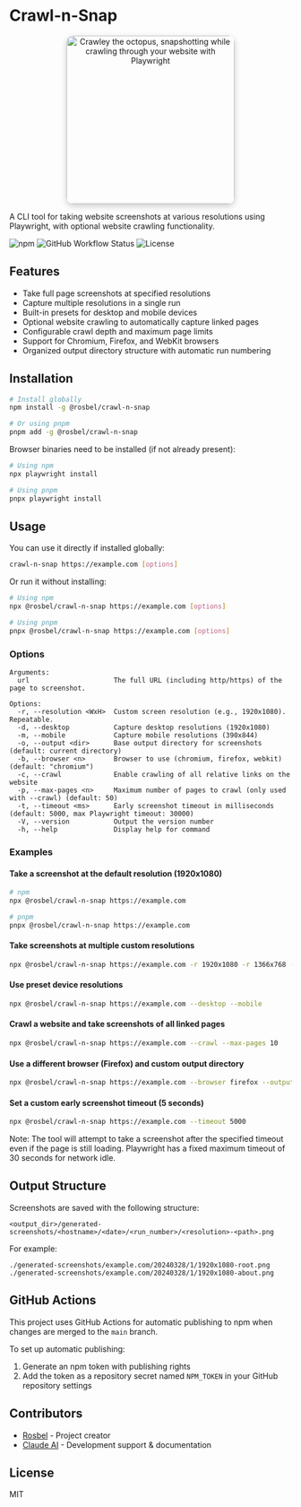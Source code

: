 # Crawl-n-Snap

<div align="center">
  <img src="https://github.com/user-attachments/assets/fe25d60a-1b66-4b35-a5c7-f39503158392" width="300"  
    alt="Crawley the octopus, snapshotting while crawling through your website with Playwright" 
    style="box-shadow: 0 4px 12px rgba(0,0,0,0.2); border-radius: 12px;" 
   />
</div>

A CLI tool for taking website screenshots at various resolutions using Playwright, with optional website crawling functionality.

![npm](https://img.shields.io/npm/v/@rosbel/crawl-n-snap)
![GitHub Workflow Status](https://img.shields.io/github/actions/workflow/status/rosbel/playwright-screenshot-tool/npm-publish.yml)
![License](https://img.shields.io/npm/l/@rosbel/crawl-n-snap)

## Features

- Take full page screenshots at specified resolutions
- Capture multiple resolutions in a single run
- Built-in presets for desktop and mobile devices
- Optional website crawling to automatically capture linked pages
- Configurable crawl depth and maximum page limits
- Support for Chromium, Firefox, and WebKit browsers
- Organized output directory structure with automatic run numbering

## Installation

```bash
# Install globally
npm install -g @rosbel/crawl-n-snap

# Or using pnpm
pnpm add -g @rosbel/crawl-n-snap
```

Browser binaries need to be installed (if not already present):

```bash
# Using npm
npx playwright install

# Using pnpm
pnpx playwright install
```

## Usage

You can use it directly if installed globally:

```bash
crawl-n-snap https://example.com [options]
```

Or run it without installing:

```bash
# Using npm
npx @rosbel/crawl-n-snap https://example.com [options]

# Using pnpm
pnpx @rosbel/crawl-n-snap https://example.com [options]
```

### Options

```
Arguments:
  url                     The full URL (including http/https) of the page to screenshot.

Options:
  -r, --resolution <WxH>  Custom screen resolution (e.g., 1920x1080). Repeatable.
  -d, --desktop           Capture desktop resolutions (1920x1080)
  -m, --mobile            Capture mobile resolutions (390x844)
  -o, --output <dir>      Base output directory for screenshots (default: current directory)
  -b, --browser <n>       Browser to use (chromium, firefox, webkit) (default: "chromium")
  -c, --crawl             Enable crawling of all relative links on the website
  -p, --max-pages <n>     Maximum number of pages to crawl (only used with --crawl) (default: 50)
  -t, --timeout <ms>      Early screenshot timeout in milliseconds (default: 5000, max Playwright timeout: 30000)
  -V, --version           Output the version number
  -h, --help              Display help for command
```

### Examples

#### Take a screenshot at the default resolution (1920x1080)

```bash
# npm
npx @rosbel/crawl-n-snap https://example.com

# pnpm
pnpx @rosbel/crawl-n-snap https://example.com
```

#### Take screenshots at multiple custom resolutions

```bash
npx @rosbel/crawl-n-snap https://example.com -r 1920x1080 -r 1366x768 -r 375x667
```

#### Use preset device resolutions

```bash
npx @rosbel/crawl-n-snap https://example.com --desktop --mobile
```

#### Crawl a website and take screenshots of all linked pages

```bash
npx @rosbel/crawl-n-snap https://example.com --crawl --max-pages 10
```

#### Use a different browser (Firefox) and custom output directory

```bash
npx @rosbel/crawl-n-snap https://example.com --browser firefox --output ./screenshots
```

#### Set a custom early screenshot timeout (5 seconds)

```bash
npx @rosbel/crawl-n-snap https://example.com --timeout 5000
```

Note: The tool will attempt to take a screenshot after the specified timeout even if the page is still loading. Playwright has a fixed maximum timeout of 30 seconds for network idle.

## Output Structure

Screenshots are saved with the following structure:

```
<output_dir>/generated-screenshots/<hostname>/<date>/<run_number>/<resolution>-<path>.png
```

For example:
```
./generated-screenshots/example.com/20240328/1/1920x1080-root.png
./generated-screenshots/example.com/20240328/1/1920x1080-about.png
```

## GitHub Actions

This project uses GitHub Actions for automatic publishing to npm when changes are merged to the `main` branch.

To set up automatic publishing:

1. Generate an npm token with publishing rights
2. Add the token as a repository secret named `NPM_TOKEN` in your GitHub repository settings

## Contributors

- [Rosbel](https://github.com/rosbel) - Project creator
- [Claude AI](https://claude.ai/code) - Development support & documentation

## License

MIT
